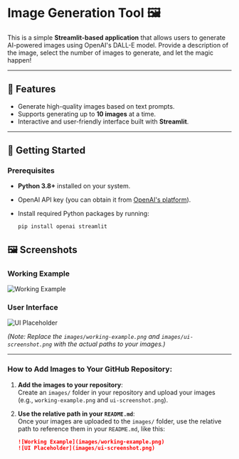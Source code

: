 # Image Generation Tool 🖼️

This is a simple **Streamlit-based application** that allows users to generate AI-powered images using OpenAI's DALL-E model. Provide a description of the image, select the number of images to generate, and let the magic happen!  

---

## 📖 Features

- Generate high-quality images based on text prompts.
- Supports generating up to **10 images** at a time.
- Interactive and user-friendly interface built with **Streamlit**.

---

## 🚀 Getting Started

### Prerequisites

- **Python 3.8+** installed on your system.
- OpenAI API key (you can obtain it from [OpenAI's platform](https://platform.openai.com/)).
- Install required Python packages by running:

  ```bash
  pip install openai streamlit

## 🖼️ Screenshots

### Working Example
![Working Example](images/asu-winter-1.png)

### User Interface
![UI Placeholder](images/ui-screenshot.png)

*(Note: Replace the `images/working-example.png` and `images/ui-screenshot.png` with the actual paths to your images.)*

---

### How to Add Images to Your GitHub Repository:

1. **Add the images to your repository**:  
   Create an `images/` folder in your repository and upload your images (e.g., `working-example.png` and `ui-screenshot.png`).
   
2. **Use the relative path in your `README.md`**:  
   Once your images are uploaded to the `images/` folder, use the relative path to reference them in your `README.md`, like this:

   ```markdown
   ![Working Example](images/working-example.png)
   ![UI Placeholder](images/ui-screenshot.png)

